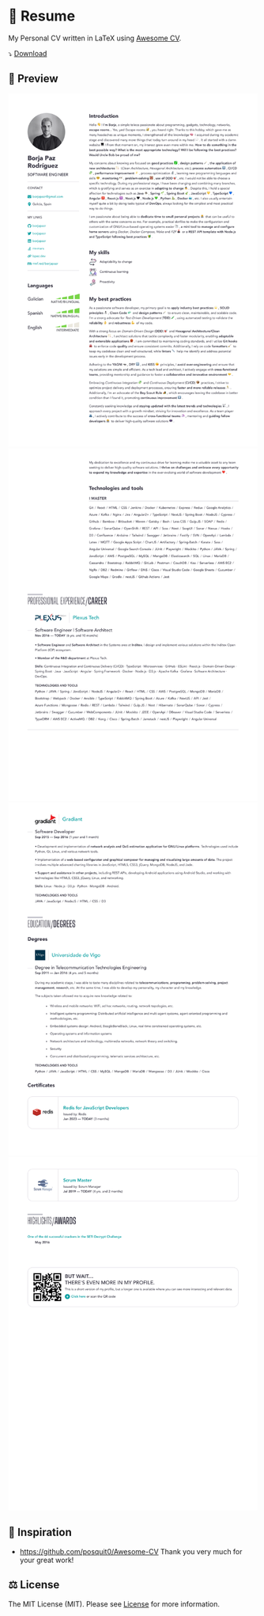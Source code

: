 # 📑 Resume

My Personal CV written in LaTeX using [Awesome CV](https://github.com/posquit0/Awesome-CV).

⤵ [Download](https://github.com/borjapazr/resume/raw/main/documentation/resume.pdf)

## 🎑 Preview

![Resume Page 1](documentation/resume-1.png)
![Resume Page 2](documentation/resume-2.png)
![Resume Page 3](documentation/resume-3.png)
![Resume Page 4](documentation/resume-4.png)

## 🤩 Inspiration

- <https://github.com/posquit0/Awesome-CV> Thank you very much for your great work!

## ⚖️ License

The MIT License (MIT). Please see [License](LICENSE) for more information.
